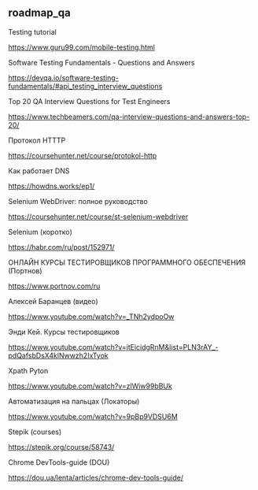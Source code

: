 ## roadmap_qa

Testing tutorial

https://www.guru99.com/mobile-testing.html

Software Testing Fundamentals - Questions and Answers

https://devqa.io/software-testing-fundamentals/#api_testing_interview_questions

Top 20 QA Interview Questions for Test Engineers

https://www.techbeamers.com/qa-interview-questions-and-answers-top-20/

Протокол HTTTP

https://coursehunter.net/course/protokol-http

Как работает DNS

https://howdns.works/ep1/

Selenium WebDriver: полное руководство

https://coursehunter.net/course/st-selenium-webdriver

Selenium (коротко)

https://habr.com/ru/post/152971/

ОНЛАЙН КУРСЫ ТЕСТИРОВЩИКОВ ПРОГРАММНОГО ОБЕСПЕЧЕНИЯ (Портнов)

https://www.portnov.com/ru

Алексей Баранцев (видео)

https://www.youtube.com/watch?v=_TNh2ydpoOw

Энди Кей. Курсы тестировщиков

https://www.youtube.com/watch?v=jtEicidgRnM&list=PLN3rAY_-pdQafsbDsX4klNwwzh2IxTyok

Xpath Pyton

https://www.youtube.com/watch?v=zlWiw99bBUk

Автоматизация на пальцах (Локаторы)

https://www.youtube.com/watch?v=9pBp9VDSU6M

Stepik (courses)

https://stepik.org/course/58743/

Chrome DevTools-guide (DOU)

https://dou.ua/lenta/articles/chrome-dev-tools-guide/
